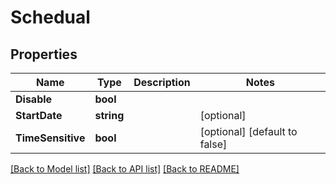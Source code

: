 # Schedual

## Properties

Name | Type | Description | Notes
------------ | ------------- | ------------- | -------------
**Disable** | **bool** |  | 
**StartDate** | **string** |  | [optional] 
**TimeSensitive** | **bool** |  | [optional] [default to false]

[[Back to Model list]](../README.md#documentation-for-models) [[Back to API list]](../README.md#documentation-for-api-endpoints) [[Back to README]](../README.md)


